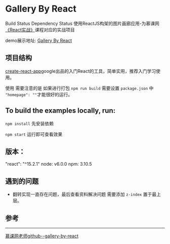 # Gallery By React

Build Status Dependency Status
使用ReactJS构架的图片画廊应用-为慕课网[《React实战》](http://www.imooc.com/view/507)课程对应的实战项目

demo展示地址: [Gallery By React](https://cwwise.github.io/React-gallery/)

## 项目结构
[create-react-app](https://github.com/facebookincubator/create-react-app)google出品的入门React的工具，简单实用，推荐入门学习使用。

使用 需要注意的是 如果进行打包 `npm run build` 需要设置 `package.json` 中 ` "homepage": ""`才能很好的运行。


## To build the examples locally, run:
`npm install` 先安装依赖

`npm start` 运行即可查看效果


## 版本：
"react": "^15.2.1"  node: v6.0.0 npm: 3.10.5


## 遇到的问题

* 翻转实现一直存在问题，最后查看资料解决问题 需要添加 `z-index` 置于最上层。


## 参考
---
[慕课网老师github--gallery-by-react](https://github.com/materliu/gallery-by-react)
